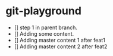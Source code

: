 # git-playground
- [] step 1 in parent branch.
- [] Adding some content.
- [] Adding master content 1 after feat1
- [] Adding master content 2 after feat2
